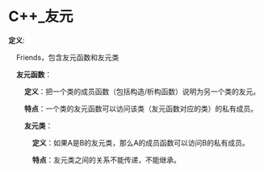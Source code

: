  # C++_友元

 **定义**:

&nbsp;&nbsp;&nbsp;&nbsp;Friends，包含友元函数和友元类

&nbsp;&nbsp;&nbsp;&nbsp;**友元函数**：

&nbsp;&nbsp;&nbsp;&nbsp;&nbsp;&nbsp;&nbsp;&nbsp;**定义**：把一个类的成员函数（包括构造/析构函数）说明为另一个类的友元。

&nbsp;&nbsp;&nbsp;&nbsp;&nbsp;&nbsp;&nbsp;&nbsp;**特点**：一个类的友元函数可以访问该类（友元函数对应的类）的私有成员。

&nbsp;&nbsp;&nbsp;&nbsp;&nbsp;&nbsp;&nbsp;&nbsp;**友元类**：

&nbsp;&nbsp;&nbsp;&nbsp;&nbsp;&nbsp;&nbsp;&nbsp;&nbsp;&nbsp;&nbsp;&nbsp;**定义**：如果A是B的友元类，那么A的成员函数可以访问B的私有成员。

&nbsp;&nbsp;&nbsp;&nbsp;&nbsp;&nbsp;&nbsp;&nbsp;&nbsp;&nbsp;&nbsp;&nbsp;**特点**：友元类之间的关系不能传递，不能继承。